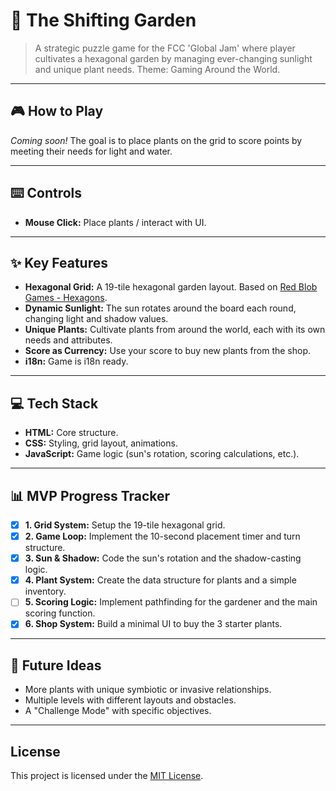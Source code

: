 # 🌱 The Shifting Garden

> A strategic puzzle game for the FCC 'Global Jam' where player cultivates a hexagonal garden by managing ever-changing sunlight and unique plant needs. Theme: Gaming Around the World.

---

## 🎮 How to Play

*Coming soon!* The goal is to place plants on the grid to score points by meeting their needs for light and water.

---

## ⌨️ Controls

- **Mouse Click:** Place plants / interact with UI.

---

## ✨ Key Features

* **Hexagonal Grid:** A 19-tile hexagonal garden layout. Based on [Red Blob Games - Hexagons](https://www.redblobgames.com/grids/hexagons/#pixel-to-hex).
* **Dynamic Sunlight:** The sun rotates around the board each round, changing light and shadow values.
* **Unique Plants:** Cultivate plants from around the world, each with its own needs and attributes.
* **Score as Currency:** Use your score to buy new plants from the shop.
* **i18n:** Game is i18n ready.

---

## 💻 Tech Stack

* **HTML:** Core structure.
* **CSS:** Styling, grid layout, animations.
* **JavaScript:** Game logic (sun's rotation, scoring calculations, etc.).

---

## 📊 MVP Progress Tracker

-   [x] **1. Grid System:** Setup the 19-tile hexagonal grid.
-   [x] **2. Game Loop:** Implement the 10-second placement timer and turn structure.
-   [x] **3. Sun & Shadow:** Code the sun's rotation and the shadow-casting logic.
-   [x] **4. Plant System:** Create the data structure for plants and a simple inventory.
-   [ ] **5. Scoring Logic:** Implement pathfinding for the gardener and the main scoring function.
-   [x] **6. Shop System:** Build a minimal UI to buy the 3 starter plants.

---

## 🚀 Future Ideas

* More plants with unique symbiotic or invasive relationships.
* Multiple levels with different layouts and obstacles.
* A "Challenge Mode" with specific objectives.

---

## License

This project is licensed under the [MIT License](./LICENSE.txt).